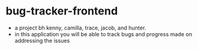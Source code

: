 # bug-tracker-frontend


- a project bh kenny, camilla, trace, jacob, and hunter.
- in this application you will be able to track bugs and progress made on addressing the issues
